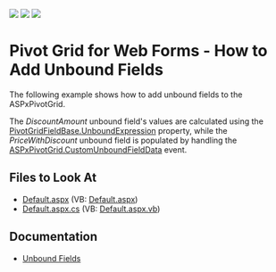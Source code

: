 <!-- default badges list -->
![](https://img.shields.io/endpoint?url=https://codecentral.devexpress.com/api/v1/VersionRange/128577184/21.2.3%2B)
[![](https://img.shields.io/badge/Open_in_DevExpress_Support_Center-FF7200?style=flat-square&logo=DevExpress&logoColor=white)](https://supportcenter.devexpress.com/ticket/details/E1892)
[![](https://img.shields.io/badge/📖_How_to_use_DevExpress_Examples-e9f6fc?style=flat-square)](https://docs.devexpress.com/GeneralInformation/403183)
<!-- default badges end -->
# Pivot Grid for Web Forms - How to Add Unbound Fields

The following example shows how to add unbound fields to the ASPxPivotGrid.

The *DiscountAmount* unbound field's values are calculated using the [PivotGridFieldBase.UnboundExpression](https://docs.devexpress.com/CoreLibraries/DevExpress.XtraPivotGrid.PivotGridFieldBase.UnboundExpression) property, while the *PriceWithDiscount* unbound field is populated by handling the [ASPxPivotGrid.CustomUnboundFieldData](https://docs.devexpress.com/AspNet/DevExpress.Web.ASPxPivotGrid.ASPxPivotGrid.CustomUnboundFieldData) event.

## Files to Look At

* [Default.aspx](./CS/ASPxPivotGrid_CalculateUnboundData/Default.aspx) (VB: [Default.aspx](./VB/ASPxPivotGrid_CalculateUnboundData/Default.aspx))
* [Default.aspx.cs](./CS/ASPxPivotGrid_CalculateUnboundData/Default.aspx.cs) (VB: [Default.aspx.vb](./VB/ASPxPivotGrid_CalculateUnboundData/Default.aspx.vb))

## Documentation

- [Unbound Fields](https://docs.devexpress.com/AspNet/7259/components/pivot-grid/binding-to-data/unbound-fields)
